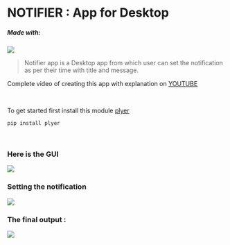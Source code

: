# NOTIFIER : App for Desktop

##### Made with:
 ![](https://img.shields.io/badge/python-%2314354C.svg?style=for-the-badge&logo=python&logoColor=white)
<br>

> Notifier app is a Desktop app from which user can set the notification as per their time with title and message. 

Complete video of creating this app with explanation on [YOUTUBE](https://www.youtube.com/channel/UC370GTtJnvWs8wDH9UXoBzQ/featured)

<br>

To get started first install this module [plyer](https://plyer.readthedocs.io/en/latest/)
<br>

```
pip install plyer
```
<br>

### Here is the GUI
![](https://ik.imagekit.io/tfme5aczhhf/images-for-github/notifier-app-gui_ZD5DxRuW4.PNG?updatedAt=1626967810383)

### Setting the notification
![](https://ik.imagekit.io/tfme5aczhhf/images-for-github/notifier-notifi-set_iUD-WDl8c.PNG?updatedAt=1626967811075)
### The final output :
![](https://ik.imagekit.io/tfme5aczhhf/images-for-github/notification-popup_DYy-FLaNj.PNG?updatedAt=1626967811931)